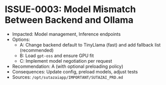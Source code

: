 # ISSUE-0003: Model Mismatch Between Backend and Ollama

- Impacted: Model management, Inference endpoints
- Options:
  - A: Change backend default to TinyLlama (fast) and add fallback list (recommended)
  - B: Load `gpt-oss` and ensure GPU fit
  - C: Implement model negotiation per request
- Recommendation: A (with optional preloading policy)
- Consequences: Update config, preload models, adjust tests
- Sources: `/opt/sutazaiapp/IMPORTANT/SUTAZAI_PRD.md`
